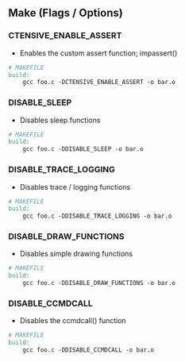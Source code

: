 ## Make (Flags / Options)

### CTENSIVE_ENABLE_ASSERT

* Enables the custom assert function; impassert()

```makefile
# MAKEFILE
build:
    gcc foo.c -DCTENSIVE_ENABLE_ASSERT -o bar.o
```

### DISABLE_SLEEP

* Disables sleep functions

```makefile
# MAKEFILE
build:
    gcc foo.c -DDISABLE_SLEEP -o bar.o
```

### DISABLE_TRACE_LOGGING

* Disables trace / logging functions

```makefile
# MAKEFILE
build:
    gcc foo.c -DDISABLE_TRACE_LOGGING -o bar.o
```

### DISABLE_DRAW_FUNCTIONS

* Disables simple drawing functions

```makefile
# MAKEFILE
build:
    gcc foo.c -DDISABLE_DRAW_FUNCTIONS -o bar.o
```

### DISABLE_CCMDCALL

* Disables the ccmdcall() function

```makefile
# MAKEFILE
build:
    gcc foo.c -DDISABLE_CCMDCALL -o bar.o
```
